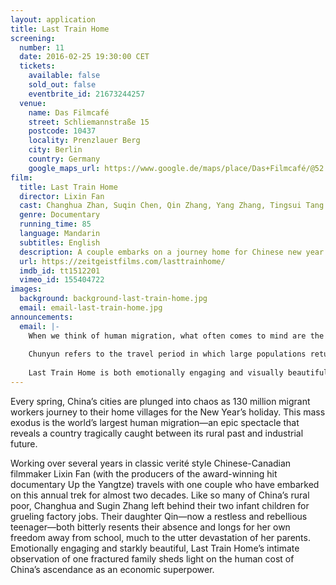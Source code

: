 ```yaml
---
layout: application
title: Last Train Home
screening:
  number: 11
  date: 2016-02-25 19:30:00 CET
  tickets:
    available: false
    sold_out: false
    eventbrite_id: 21673244257
  venue:
    name: Das Filmcafé
    street: Schliemannstraße 15
    postcode: 10437
    locality: Prenzlauer Berg
    city: Berlin
    country: Germany
    google_maps_url: https://www.google.de/maps/place/Das+Filmcafé/@52.543592,13.41985,17z/data=!4m6!1m3!3m2!1s0x47a84dff985f5863:0x6730066f8aa942d6!2sDas+Filmcafé!3m1!1s0x47a84dff985f5863:0x6730066f8aa942d6
film:
  title: Last Train Home
  director: Lixin Fan
  cast: Changhua Zhan, Suqin Chen, Qin Zhang, Yang Zhang, Tingsui Tang
  genre: Documentary
  running_time: 85
  language: Mandarin
  subtitles: English
  description: A couple embarks on a journey home for Chinese new year along with 130 million other migrant workers, to reunite with their children and struggle for a future. Their unseen story plays out as China soars towards being a world superpower.
  url: https://zeitgeistfilms.com/lasttrainhome/
  imdb_id: tt1512201
  vimeo_id: 155404722
images:
  background: background-last-train-home.jpg
  email: email-last-train-home.jpg
announcements:
  email: |-
    When we think of human migration, what often comes to mind are the perilous journeys made by refugees fleeing war-torn homes.  However, this month’s film shines a spotlight on a different form of human migration—Chunyun.
    
    Chunyun refers to the travel period in which large populations return home for Chinese New Year.  Known as the world’s largest annual human migration, the number of passenger journeys for this year was projected to be over 2.9 billion.
    
    Last Train Home is both emotionally engaging and visually beautiful, a film I’m humbled to have the pleasure of sharing with you.
---
```

Every spring, China’s cities are plunged into chaos as 130 million migrant workers journey to their home villages for the New Year’s holiday. This mass exodus is the world’s largest human migration—an epic spectacle that reveals a country tragically caught between its rural past and industrial future.

Working over several years in classic verité style Chinese-Canadian filmmaker Lixin Fan (with the producers of the award-winning hit documentary Up the Yangtze) travels with one couple who have embarked on this annual trek for almost two decades. Like so many of China’s rural poor, Changhua and Sugin Zhang left behind their two infant children for grueling factory jobs. Their daughter Qin—now a restless and rebellious teenager—both bitterly resents their absence and longs for her own freedom away from school, much to the utter devastation of her parents. Emotionally engaging and starkly beautiful, Last Train Home’s intimate observation of one fractured family sheds light on the human cost of China’s ascendance as an economic superpower.
